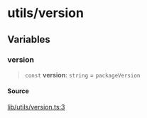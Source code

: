 # utils/version

## Variables

### version

> `const` **version**: `string` = `packageVersion`

#### Source

[lib/utils/version.ts:3](https://github.com/PufferFinance/puffer-sdk/blob/ffbb31200179ce3d38953a8f9042fee9aa2a784a/lib/utils/version.ts#L3)
